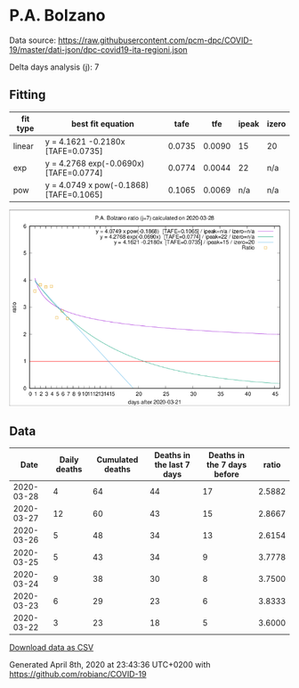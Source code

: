 # P.A. Bolzano

Data source: https://raw.githubusercontent.com/pcm-dpc/COVID-19/master/dati-json/dpc-covid19-ita-regioni.json

Delta days analysis (j): 7

## Fitting 
|fit type|best fit equation|tafe|tfe|ipeak|izero|
|-------|-----|--------|------|---|---|
|linear|y = 4.1621 -0.2180x  [TAFE=0.0735]|0.0735|0.0090|15|20|
|exp|y = 4.2768 exp(-0.0690x)  [TAFE=0.0774]|0.0774|0.0044|22|n/a|
|pow|y = 4.0749 x pow(-0.1868)  [TAFE=0.1065]|0.1065|0.0069|n/a|n/a|

![Plot](COVID-19_p.a._bolzano_j7_2020-03-28.png)

## Data
|Date|Daily deaths|Cumulated deaths|Deaths in the last 7 days|Deaths in the 7 days before|ratio|
|----|----------|-----------|-------|--------------------|-----|
|2020-03-28|4|64|44|17|2.5882|
|2020-03-27|12|60|43|15|2.8667|
|2020-03-26|5|48|34|13|2.6154|
|2020-03-25|5|43|34|9|3.7778|
|2020-03-24|9|38|30|8|3.7500|
|2020-03-23|6|29|23|6|3.8333|
|2020-03-22|3|23|18|5|3.6000|

[Download data as CSV](COVID-19_p.a._bolzano_j7_2020-03-28.csv)

Generated April 8th, 2020 at 23:43:36 UTC+0200 with https://github.com/robianc/COVID-19
